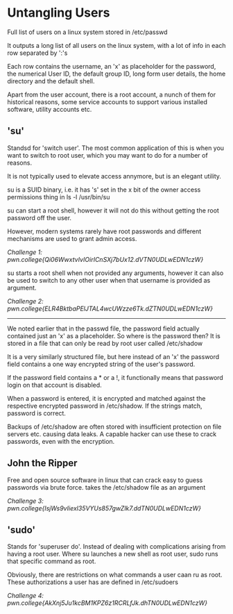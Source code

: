 # Untangling Users

Full list of users on a linux system stored in /etc/passwd

It outputs a long list of all users on the linux system, with a lot of info in each row separated by ':'s

Each row contains the username, an 'x' as placeholder for the password, the numerical User ID, the default group ID, long form user details, the home directory and the default shell.

Apart from the user account, there is a root account, a nunch of them for historical reasons, some service accounts to support various installed software, utility accounts etc.

## 'su'

Standsd for 'switch user'. The most common application of this is when you want to switch to root user, which you may want to do for a number of reasons.

It is not typically used to elevate access annymore, but is an elegant utility.

su is a SUID binary, i.e. it has 's' set in the x bit of the owner access permissions thing in ls -l /usr/bin/su

su can start a root shell, however it will not do this without getting the root password off the user.

However, modern systems rarely have root passwords and different mechanisms are used to grant admin access.

*Challenge 1: pwn.college{Qi06WwxtvIvIOirICnSXj7bUx12.dVTN0UDLwEDN1czW}*

su starts a root shell when not provided any arguments, however it can also be used to switch to any other user when that username is provided as argument.

*Challenge 2: pwn.college{ELR4BktbaPElJTAL4wcUWzze6Tk.dZTN0UDLwEDN1czW}*

---

We noted earlier that in the passwd file, the password field actually contained just an 'x' as a placeholder. So where is the password then? It is stored in a file that can only be read by root user called /etc/shadow

It is a very similarly structured file, but here instead of an 'x' the password field contains a one way encrypted string of the user's password.

If the password field contains a * or a !, it functionally means that password login on that account is disabled.

When a password is entered, it is encrypted and matched against the respective encrypted password in /etc/shadow. If the strings match, password is correct.

Backups of /etc/shadow are often stored with insufficient protection on file servers etc. causing data leaks. A capable hacker can use these to crack passwords, even with the encryption.

## John the Ripper

Free and open source software in linux that can crack easy to guess passwords via brute force. takes the /etc/shadow file as an argument

*Challenge 3: pwn.college{IsjWs9vIiexl35VYUs857gwZlk7.ddTN0UDLwEDN1czW}*

## 'sudo'

Stands for 'superuser do'. Instead of dealing with complications arising from having a root user. Where su launches a new shell as root user, sudo runs that specific command as root.

Obviously, there are restrictions on what commands a user caan ru as root. These authorizations a user has are defined in /etc/sudoers

*Challenge 4: pwn.college{AkXnj5Ju1kcBM1KPZ6z1RCRLfJk.dhTN0UDLwEDN1czW}*


